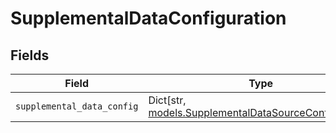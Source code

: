 # SupplementalDataConfiguration


## Fields

| Field                                                                                                     | Type                                                                                                      | Required                                                                                                  | Description                                                                                               |
| --------------------------------------------------------------------------------------------------------- | --------------------------------------------------------------------------------------------------------- | --------------------------------------------------------------------------------------------------------- | --------------------------------------------------------------------------------------------------------- |
| `supplemental_data_config`                                                                                | Dict[str, [models.SupplementalDataSourceConfiguration](../models/supplementaldatasourceconfiguration.md)] | :heavy_minus_sign:                                                                                        | N/A                                                                                                       |